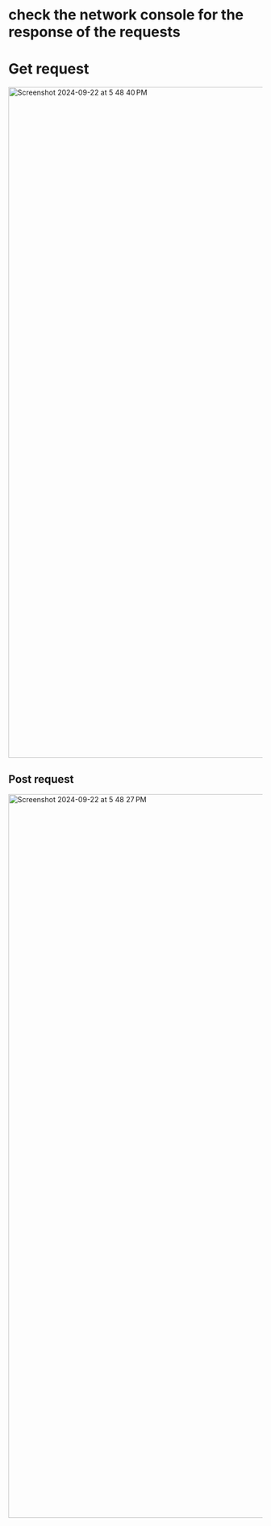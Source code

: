 <h1>check the network console for the response of the requests
</h1>
<h1>Get request</h1>
<img width="1327" alt="Screenshot 2024-09-22 at 5 48 40 PM" src="https://github.com/user-attachments/assets/1dd655a8-e003-4421-96e8-6ccee9c706c6">


<h2>Post request</h2>




<img width="1432" alt="Screenshot 2024-09-22 at 5 48 27 PM" src="https://github.com/user-attachments/assets/bd587e73-df01-4329-ac0c-f2f78c4ef08d">
